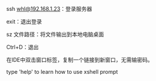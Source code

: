 ssh whl@192.168.1.23：登录服务器

exit：退出登录  

sz 文件路径：将文件输出到本地电脑桌面

Ctrl+D：退出

在IDE中双击窗口标签，复制一个链接到新窗口，无需输密码。

type 'help' to learn how to use xshell prompt

